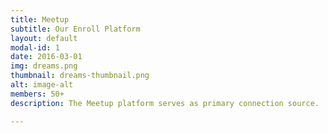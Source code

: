 ```yaml
---
title: Meetup
subtitle: Our Enroll Platform
layout: default
modal-id: 1
date: 2016-03-01
img: dreams.png
thumbnail: dreams-thumbnail.png
alt: image-alt
members: 50+
description: The Meetup platform serves as primary connection source.

---
```

